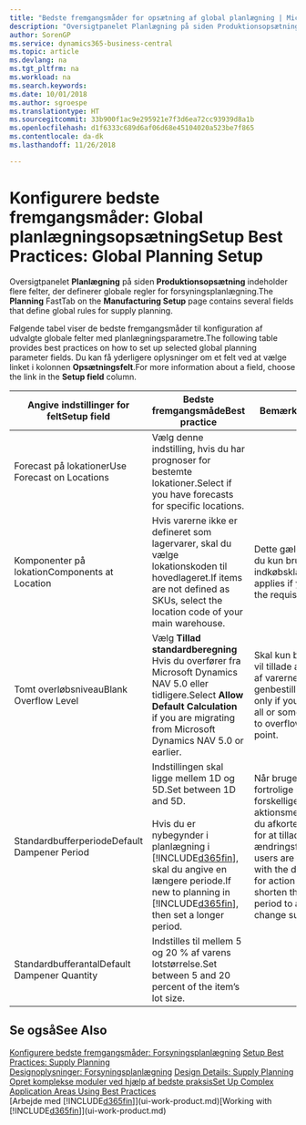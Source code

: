 ```yaml
---
title: "Bedste fremgangsmåder for opsætning af global planlægning | Microsoft Docs"
description: "Oversigtpanelet Planlægning på siden Produktionsopsætning indeholder flere felter, der definerer globale regler for forsyningsplanlægning."
author: SorenGP
ms.service: dynamics365-business-central
ms.topic: article
ms.devlang: na
ms.tgt_pltfrm: na
ms.workload: na
ms.search.keywords: 
ms.date: 10/01/2018
ms.author: sgroespe
ms.translationtype: HT
ms.sourcegitcommit: 33b900f1ac9e295921e7f3d6ea72cc93939d8a1b
ms.openlocfilehash: d1f6333c689d6af06d68e45104020a523be7f865
ms.contentlocale: da-dk
ms.lasthandoff: 11/26/2018

---
```

# <a name="setup-best-practices-global-planning-setup"></a><span data-ttu-id="3dc40-103">Konfigurere bedste fremgangsmåder: Global planlægningsopsætning</span><span class="sxs-lookup"><span data-stu-id="3dc40-103">Setup Best Practices: Global Planning Setup</span></span>
<span data-ttu-id="3dc40-104">Oversigtpanelet **Planlægning** på siden **Produktionsopsætning** indeholder flere felter, der definerer globale regler for forsyningsplanlægning.</span><span class="sxs-lookup"><span data-stu-id="3dc40-104">The **Planning** FastTab on the **Manufacturing Setup** page contains several fields that define global rules for supply planning.</span></span>  

 <span data-ttu-id="3dc40-105">Følgende tabel viser de bedste fremgangsmåder til konfiguration af udvalgte globale felter med planlægningsparametre.</span><span class="sxs-lookup"><span data-stu-id="3dc40-105">The following table provides best practices on how to set up selected global planning parameter fields.</span></span> <span data-ttu-id="3dc40-106">Du kan få yderligere oplysninger om et felt ved at vælge linket i kolonnen **Opsætningsfelt**.</span><span class="sxs-lookup"><span data-stu-id="3dc40-106">For more information about a field, choose the link in the **Setup field** column.</span></span>  

|<span data-ttu-id="3dc40-107">Angive indstillinger for felt</span><span class="sxs-lookup"><span data-stu-id="3dc40-107">Setup field</span></span>|<span data-ttu-id="3dc40-108">Bedste fremgangsmåde</span><span class="sxs-lookup"><span data-stu-id="3dc40-108">Best practice</span></span>|<span data-ttu-id="3dc40-109">Bemærkning</span><span class="sxs-lookup"><span data-stu-id="3dc40-109">Comment</span></span>|  
|-----------------|-------------------|-------------|  
|<span data-ttu-id="3dc40-110">Forecast på lokationer</span><span class="sxs-lookup"><span data-stu-id="3dc40-110">Use Forecast on Locations</span></span>|<span data-ttu-id="3dc40-111">Vælg denne indstilling, hvis du har prognoser for bestemte lokationer.</span><span class="sxs-lookup"><span data-stu-id="3dc40-111">Select if you have forecasts for specific locations.</span></span>||  
|<span data-ttu-id="3dc40-112">Komponenter på lokation</span><span class="sxs-lookup"><span data-stu-id="3dc40-112">Components at Location</span></span>|<span data-ttu-id="3dc40-113">Hvis varerne ikke er defineret som lagervarer, skal du vælge lokationskoden til hovedlageret.</span><span class="sxs-lookup"><span data-stu-id="3dc40-113">If items are not defined as SKUs, select the location code of your main warehouse.</span></span>|<span data-ttu-id="3dc40-114">Dette gælder også, hvis du kun bruger indkøbskladden.</span><span class="sxs-lookup"><span data-stu-id="3dc40-114">This also applies if you only use the requisition worksheet.</span></span>|  
|<span data-ttu-id="3dc40-115">Tomt overløbsniveau</span><span class="sxs-lookup"><span data-stu-id="3dc40-115">Blank Overflow Level</span></span>|<span data-ttu-id="3dc40-116">Vælg **Tillad standardberegning** Hvis du overfører fra Microsoft Dynamics NAV 5.0 eller tidligere.</span><span class="sxs-lookup"><span data-stu-id="3dc40-116">Select **Allow Default Calculation** if you are migrating from Microsoft Dynamics NAV 5.0 or earlier.</span></span>|<span data-ttu-id="3dc40-117">Skal kun bruges, hvis du vil tillade alle eller nogle af varerne at løbe over genbestillingspunktet.</span><span class="sxs-lookup"><span data-stu-id="3dc40-117">Use only if you want to allow all or some of your items to overflow the reorder point.</span></span>|  
|<span data-ttu-id="3dc40-118">Standardbufferperiode</span><span class="sxs-lookup"><span data-stu-id="3dc40-118">Default Dampener Period</span></span>|<span data-ttu-id="3dc40-119">Indstillingen skal ligge mellem 1D og 5D.</span><span class="sxs-lookup"><span data-stu-id="3dc40-119">Set between 1D and 5D.</span></span><br /><br /> <span data-ttu-id="3dc40-120">Hvis du er nybegynder i planlægning i [!INCLUDE[d365fin](includes/d365fin_md.md)], skal du angive en længere periode.</span><span class="sxs-lookup"><span data-stu-id="3dc40-120">If new to planning in [!INCLUDE[d365fin](includes/d365fin_md.md)], then set a longer period.</span></span>|<span data-ttu-id="3dc40-121">Når brugerne er mere fortrolige med de forskellige årsager til aktionsmeddelelser, kan du afkorte bufferperioden for at tillade flere ændringsforslag.</span><span class="sxs-lookup"><span data-stu-id="3dc40-121">When users are more familiar with the different reasons for action messages, then shorten the dampener period to allow more change suggestions.</span></span>|  
|<span data-ttu-id="3dc40-122">Standardbufferantal</span><span class="sxs-lookup"><span data-stu-id="3dc40-122">Default Dampener Quantity</span></span>|<span data-ttu-id="3dc40-123">Indstilles til mellem 5 og 20 % af varens lotstørrelse.</span><span class="sxs-lookup"><span data-stu-id="3dc40-123">Set between 5 and 20 percent of the item’s lot size.</span></span>||  

## <a name="see-also"></a><span data-ttu-id="3dc40-124">Se også</span><span class="sxs-lookup"><span data-stu-id="3dc40-124">See Also</span></span>  
 <span data-ttu-id="3dc40-125">[Konfigurere bedste fremgangsmåder: Forsyningsplanlægning](setup-best-practices-supply-planning.md) </span><span class="sxs-lookup"><span data-stu-id="3dc40-125">[Setup Best Practices: Supply Planning](setup-best-practices-supply-planning.md) </span></span>  
 <span data-ttu-id="3dc40-126">[Designoplysninger: Forsyningsplanlægning](design-details-supply-planning.md) </span><span class="sxs-lookup"><span data-stu-id="3dc40-126">[Design Details: Supply Planning](design-details-supply-planning.md) </span></span>  
 [<span data-ttu-id="3dc40-127">Opret komplekse moduler ved hjælp af bedste praksis</span><span class="sxs-lookup"><span data-stu-id="3dc40-127">Set Up Complex Application Areas Using Best Practices</span></span>](set-up-complex-application-areas-using-best-practices.md)  
 <span data-ttu-id="3dc40-128">[Arbejde med [!INCLUDE[d365fin](includes/d365fin_md.md)]](ui-work-product.md)</span><span class="sxs-lookup"><span data-stu-id="3dc40-128">[Working with [!INCLUDE[d365fin](includes/d365fin_md.md)]](ui-work-product.md)</span></span>

